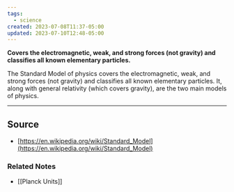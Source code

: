 ```yaml
---
tags:
  - science
created: 2023-07-08T11:37-05:00
updated: 2023-07-10T12:48-05:00
---
```

**Covers the electromagnetic, weak, and strong forces (not gravity) and classifies all known elementary particles.**

The Standard Model of physics covers the electromagnetic, weak, and strong forces (not gravity) and classifies all known elementary particles. It, along with general relativity (which covers gravity), are the two main models of physics.

---

## Source
- [https://en.wikipedia.org/wiki/Standard_Model](https://en.wikipedia.org/wiki/Standard_Model)

### Related Notes
- [[Planck Units]]